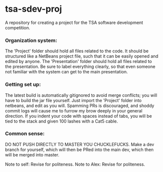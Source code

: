 # tsa-sdev-proj
A repository for creating a project for the TSA software development competition.

### Organization system:
The 'Project' folder should hold all files related to the code.  It should be structured like a NetBeans project file, such that it can be easily opened and edited by anyone.
The 'Presentation' folder should hold all files related to the presentation.  Be sure to label everything clearly, so that even someone not familiar with the system can get to the main presentation.

### Getting set up:
The latest build is automatically gitignored to avoid merge conflicts; you will have to build the jar file yourself.  Just import the 'Project' folder into netbeans, and edit as you will.
Spamming PRs is discouraged, and shoddy commit logs will cause me to furrow my brow deeply in your general direction.
If you indent your code with spaces instead of tabs, you will be tied to the stack and given 100 lashes with a Cat5 cable.

### Common sense:
DO NOT PUSH DIRECTLY TO MASTER YOU CHUCKLEFUCKS.  Make a dev branch for yourself, which will then be PRed into the main dev, which then will be merged into master.

Note to self: Revise for politeness.
Note to Alex: Revise for politeness.
